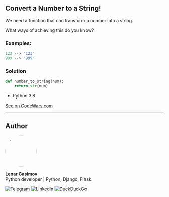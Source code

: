 ## Convert a Number to a String!

We need a function that can transform a number into a string.

What ways of achieving this do you know?

### Examples:

```python
123 --> "123"
999 --> "999"
```

### Solution

```python
def number_to_string(num):
    return str(num)
```

- Python 3.8

[See on CodeWars.com](https://www.codewars.com/kata/5265326f5fda8eb1160004c8/train/python)

---

## Author

<img style="border-radius: 50%" src="https://github.com/lenargasimov.png" width="100px;" alt=""/>
<br>
  
<p>
<b>Lenar Gasimov</b><br>Python developer | Python, Django, Flask.</p>
    
[![Telegram](https://img.shields.io/badge/Telegram-2CA5E0?style=for-the-badge&logo=telegram&logoColor=white)](https://t.me/lenargasimov)
[![Linkedin](https://img.shields.io/badge/linkedin-%230077B5.svg?&style=for-the-badge&logo=linkedin&logoColor=white)](https://www.linkedin.com/in/lenargasimov)
[![DuckDuckGo](https://img.shields.io/badge/email-DE5833?style=for-the-badge&logo=DuckDuckGo&logoColor=white)](mailto:lenargasimov@duck.com)
